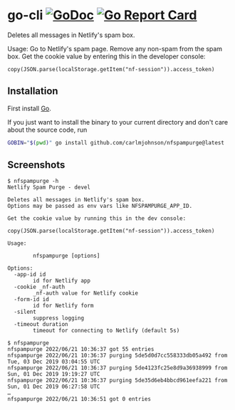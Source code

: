 # go-cli [![GoDoc](https://godoc.org/github.com/carlmjohnson/nfspampurge?status.svg)](https://godoc.org/github.com/carlmjohnson/nfspampurge) [![Go Report Card](https://goreportcard.com/badge/github.com/carlmjohnson/nfspampurge)](https://goreportcard.com/report/github.com/carlmjohnson/nfspampurge)

Deletes all messages in Netlify's spam box.

Usage: Go to Netlify's spam page. Remove any non-spam from the spam box. Get the cookie value by entering this in the developer console:

```
copy(JSON.parse(localStorage.getItem("nf-session")).access_token)
```

## Installation

First install [Go](http://golang.org).

If you just want to install the binary to your current directory and don't care about the source code, run

```bash
GOBIN="$(pwd)" go install github.com/carlmjohnson/nfspampurge@latest
```

## Screenshots

```
$ nfspampurge -h
Netlify Spam Purge - devel

Deletes all messages in Netlify's spam box.
Options may be passed as env vars like NFSPAMPURGE_APP_ID.

Get the cookie value by running this in the dev console:

copy(JSON.parse(localStorage.getItem("nf-session")).access_token)

Usage:

        nfspampurge [options]

Options:
  -app-id id
        id for Netlify app
  -cookie _nf-auth
        _nf-auth value for Netlify cookie
  -form-id id
        id for Netlify form
  -silent
        suppress logging
  -timeout duration
        timeout for connecting to Netlify (default 5s)

$ nfspampurge
nfspampurge 2022/06/21 10:36:37 got 55 entries
nfspampurge 2022/06/21 10:36:37 purging 5de5d0d7cc558333db05a492 from Tue, 03 Dec 2019 03:04:55 UTC
nfspampurge 2022/06/21 10:36:37 purging 5de4123fc25e8d9a36938999 from Sun, 01 Dec 2019 19:19:27 UTC
nfspampurge 2022/06/21 10:36:37 purging 5de35d6eb4bbcd961eefa221 from Sun, 01 Dec 2019 06:27:58 UTC
…
nfspampurge 2022/06/21 10:36:51 got 0 entries
```
